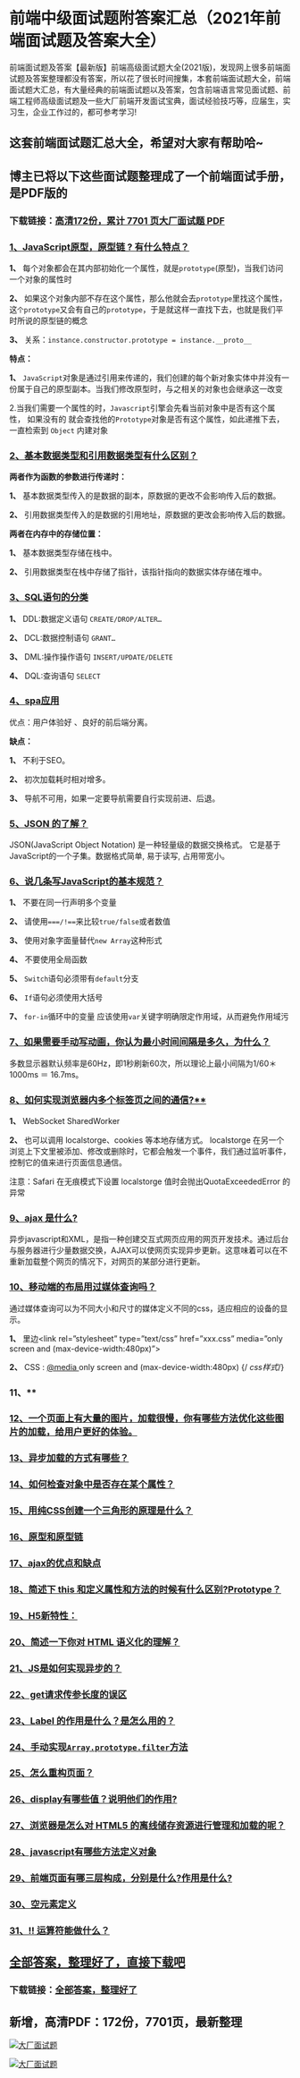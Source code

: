 # 前端中级面试题附答案汇总（2021年前端面试题及答案大全）

前端面试题及答案【最新版】前端高级面试题大全(2021版)，发现网上很多前端面试题及答案整理都没有答案，所以花了很长时间搜集，本套前端面试题大全，前端面试题大汇总，有大量经典的前端面试题以及答案，包含前端语言常见面试题、前端工程师高级面试题及一些大厂前端开发面试宝典，面试经验技巧等，应届生，实习生，企业工作过的，都可参考学习!

## 这套前端面试题汇总大全，希望对大家有帮助哈~ 

## 博主已将以下这些面试题整理成了一个前端面试手册，是PDF版的

### 下载链接：[高清172份，累计 7701 页大厂面试题  PDF](https://github.com/javatechnorth/javanorth-itbooks/blob/master/docs/index.md)


### [1、JavaScript原型，原型链 ? 有什么特点？](https://gitee.com/souyunku/NewDevBooks/blob/master/docs/前端/前端中级面试题附答案汇总（2021年前端面试题及答案大全）.md#1javascript原型原型链--有什么特点)  


**1、** 每个对象都会在其内部初始化一个属性，就是`prototype`(原型)，当我们访问一个对象的属性时

**2、** 如果这个对象内部不存在这个属性，那么他就会去`prototype`里找这个属性，这`个prototype`又会有自己的`prototype`，于是就这样一直找下去，也就是我们平时所说的原型链的概念

**3、** 关系：`instance.constructor.prototype = instance.__proto__`

**特点：**

**1、** `JavaScript`对象是通过引用来传递的，我们创建的每个新对象实体中并没有一份属于自己的原型副本。当我们修改原型时，与之相关的对象也会继承这一改变

2.当我们需要一个属性的时，`Javascript`引擎会先看当前对象中是否有这个属性， 如果没有的 就会查找他的`Prototype`对象是否有这个属性，如此递推下去，一直检索到 `Object` 内建对象


### [2、基本数据类型和引用数据类型有什么区别？](https://gitee.com/souyunku/NewDevBooks/blob/master/docs/前端/前端中级面试题附答案汇总（2021年前端面试题及答案大全）.md#2基本数据类型和引用数据类型有什么区别)  


**两者作为函数的参数进行传递时：**

**1、** 基本数据类型传入的是数据的副本，原数据的更改不会影响传入后的数据。

**2、** 引用数据类型传入的是数据的引用地址，原数据的更改会影响传入后的数据。

**两者在内存中的存储位置：**

**1、** 基本数据类型存储在栈中。

**2、** 引用数据类型在栈中存储了指针，该指针指向的数据实体存储在堆中。


### [3、SQL语句的分类](https://gitee.com/souyunku/NewDevBooks/blob/master/docs/前端/前端中级面试题附答案汇总（2021年前端面试题及答案大全）.md#3sql语句的分类)  


**1、** DDL:数据定义语句 `CREATE/DROP/ALTER…`

**2、** DCL:数据控制语句 `GRANT…`

**3、** DML:操作操作语句 `INSERT/UPDATE/DELETE`

**4、** DQL:查询语句 `SELECT`


### [4、spa应用](https://gitee.com/souyunku/NewDevBooks/blob/master/docs/前端/前端中级面试题附答案汇总（2021年前端面试题及答案大全）.md#4spa应用)  


优点：用户体验好 、良好的前后端分离。

**缺点：**

**1、** 不利于SEO。

**2、** 初次加载耗时相对增多。

**3、** 导航不可用，如果一定要导航需要自行实现前进、后退。


### [5、JSON 的了解？](https://gitee.com/souyunku/NewDevBooks/blob/master/docs/前端/前端中级面试题附答案汇总（2021年前端面试题及答案大全）.md#5json-的了解)  


JSON(JavaScript Object Notation) 是一种轻量级的数据交换格式。 它是基于JavaScript的一个子集。数据格式简单, 易于读写, 占用带宽小。


### [6、说几条写JavaScript的基本规范？](https://gitee.com/souyunku/NewDevBooks/blob/master/docs/前端/前端中级面试题附答案汇总（2021年前端面试题及答案大全）.md#6说几条写javascript的基本规范)  


**1、** 不要在同一行声明多个变量

**2、** 请使用`===/!==`来比较`true/false`或者数值

**3、** 使用对象字面量替代`new Array`这种形式

**4、** 不要使用全局函数

**5、** `Switch`语句必须带有`default`分支

**6、** `If`语句必须使用大括号

**7、** `for-in`循环中的变量 应该使用`var`关键字明确限定作用域，从而避免作用域污


### [7、如果需要手动写动画，你认为最小时间间隔是多久，为什么？](https://gitee.com/souyunku/NewDevBooks/blob/master/docs/前端/前端中级面试题附答案汇总（2021年前端面试题及答案大全）.md#7如果需要手动写动画你认为最小时间间隔是多久为什么)  


多数显示器默认频率是60Hz，即1秒刷新60次，所以理论上最小间隔为1/60＊1000ms ＝ 16.7ms。


### [8、如何实现浏览器内多个标签页之间的通信?**](https://gitee.com/souyunku/NewDevBooks/blob/master/docs/前端/前端中级面试题附答案汇总（2021年前端面试题及答案大全）.md#8如何实现浏览器内多个标签页之间的通信**)  


**1、** WebSocket SharedWorker

**2、** 也可以调用 localstorge、cookies 等本地存储方式。 localstorge 在另一个浏览上下文里被添加、修改或删除时，它都会触发一个事件，我们通过监听事件，控制它的值来进行页面信息通信。

注意：Safari 在无痕模式下设置 localstorge 值时会抛出QuotaExceededError 的异常


### [9、ajax 是什么?](https://gitee.com/souyunku/NewDevBooks/blob/master/docs/前端/前端中级面试题附答案汇总（2021年前端面试题及答案大全）.md#9ajax-是什么)  


异步javascript和XML，是指一种创建交互式网页应用的网页开发技术。通过后台与服务器进行少量数据交换，AJAX可以使网页实现异步更新。这意味着可以在不重新加载整个网页的情况下，对网页的某部分进行更新。


### [10、移动端的布局用过媒体查询吗？](https://gitee.com/souyunku/NewDevBooks/blob/master/docs/前端/前端中级面试题附答案汇总（2021年前端面试题及答案大全）.md#10移动端的布局用过媒体查询吗)  


通过媒体查询可以为不同大小和尺寸的媒体定义不同的css，适应相应的设备的显示。

**1、** 里边<link rel=”stylesheet” type=”text/css” href=”xxx.css” media=”only screen and (max-device-width:480px)”>

**2、** CSS : [@media ](/media ) only screen and (max-device-width:480px) {/ _css样式_/}


### 11、**
### [12、一个页面上有大量的图片，加载很慢，你有哪些方法优化这些图片的加载，给用户更好的体验。](https://gitee.com/souyunku/NewDevBooks/blob/master/docs/前端/前端中级面试题附答案汇总（2021年前端面试题及答案大全）.md#12一个页面上有大量的图片加载很慢你有哪些方法优化这些图片的加载给用户更好的体验。)  

### [13、异步加载的方式有哪些？](https://gitee.com/souyunku/NewDevBooks/blob/master/docs/前端/前端中级面试题附答案汇总（2021年前端面试题及答案大全）.md#13异步加载的方式有哪些)  

### [14、如何检查对象中是否存在某个属性？](https://gitee.com/souyunku/NewDevBooks/blob/master/docs/前端/前端中级面试题附答案汇总（2021年前端面试题及答案大全）.md#14如何检查对象中是否存在某个属性)  

### [15、用纯CSS创建一个三角形的原理是什么？](https://gitee.com/souyunku/NewDevBooks/blob/master/docs/前端/前端中级面试题附答案汇总（2021年前端面试题及答案大全）.md#15用纯css创建一个三角形的原理是什么)  

### [16、原型和原型链](https://gitee.com/souyunku/NewDevBooks/blob/master/docs/前端/前端中级面试题附答案汇总（2021年前端面试题及答案大全）.md#16原型和原型链)  

### [17、ajax的优点和缺点](https://gitee.com/souyunku/NewDevBooks/blob/master/docs/前端/前端中级面试题附答案汇总（2021年前端面试题及答案大全）.md#17ajax的优点和缺点)  

### [18、简述下 this 和定义属性和方法的时候有什么区别?Prototype？](https://gitee.com/souyunku/NewDevBooks/blob/master/docs/前端/前端中级面试题附答案汇总（2021年前端面试题及答案大全）.md#18简述下-this-和定义属性和方法的时候有什么区别prototype)  

### [19、H5新特性：](https://gitee.com/souyunku/NewDevBooks/blob/master/docs/前端/前端中级面试题附答案汇总（2021年前端面试题及答案大全）.md#19h5新特性：)  

### [20、简述一下你对 HTML 语义化的理解？](https://gitee.com/souyunku/NewDevBooks/blob/master/docs/前端/前端中级面试题附答案汇总（2021年前端面试题及答案大全）.md#20简述一下你对-html-语义化的理解)  

### [21、JS是如何实现异步的？](https://gitee.com/souyunku/NewDevBooks/blob/master/docs/前端/前端中级面试题附答案汇总（2021年前端面试题及答案大全）.md#21js是如何实现异步的)  

### [22、get请求传参长度的误区](https://gitee.com/souyunku/NewDevBooks/blob/master/docs/前端/前端中级面试题附答案汇总（2021年前端面试题及答案大全）.md#22get请求传参长度的误区)  

### [23、Label 的作用是什么？是怎么用的？](https://gitee.com/souyunku/NewDevBooks/blob/master/docs/前端/前端中级面试题附答案汇总（2021年前端面试题及答案大全）.md#23label-的作用是什么是怎么用的)  

### [24、手动实现`Array.prototype.filter`方法](https://gitee.com/souyunku/NewDevBooks/blob/master/docs/前端/前端中级面试题附答案汇总（2021年前端面试题及答案大全）.md#24手动实现arrayprototypefilter方法)  

### [25、怎么重构页面？](https://gitee.com/souyunku/NewDevBooks/blob/master/docs/前端/前端中级面试题附答案汇总（2021年前端面试题及答案大全）.md#25怎么重构页面)  

### [26、display有哪些值？说明他们的作用?](https://gitee.com/souyunku/NewDevBooks/blob/master/docs/前端/前端中级面试题附答案汇总（2021年前端面试题及答案大全）.md#26display有哪些值说明他们的作用)  

### [27、浏览器是怎么对 HTML5 的离线储存资源进行管理和加载的呢？](https://gitee.com/souyunku/NewDevBooks/blob/master/docs/前端/前端中级面试题附答案汇总（2021年前端面试题及答案大全）.md#27浏览器是怎么对-html5-的离线储存资源进行管理和加载的呢)  

### [28、javascript有哪些方法定义对象](https://gitee.com/souyunku/NewDevBooks/blob/master/docs/前端/前端中级面试题附答案汇总（2021年前端面试题及答案大全）.md#28javascript有哪些方法定义对象)  

### [29、前端页面有哪三层构成，分别是什么?作用是什么?](https://gitee.com/souyunku/NewDevBooks/blob/master/docs/前端/前端中级面试题附答案汇总（2021年前端面试题及答案大全）.md#29前端页面有哪三层构成分别是什么作用是什么)  

### [30、空元素定义](https://gitee.com/souyunku/NewDevBooks/blob/master/docs/前端/前端中级面试题附答案汇总（2021年前端面试题及答案大全）.md#30空元素定义)  

### [31、!! 运算符能做什么？](https://gitee.com/souyunku/NewDevBooks/blob/master/docs/前端/前端中级面试题附答案汇总（2021年前端面试题及答案大全）.md#31-运算符能做什么)  





## [全部答案，整理好了，直接下载吧](https://gitee.com/souyunku/DevBooks/blob/master/docs/daan.md)

### 下载链接：[全部答案，整理好了](https://gitee.com/souyunku/NewDevBooks/blob/master/docs/daan.md)




## 新增，高清PDF：172份，7701页，最新整理

[![大厂面试题](https://www.souyunku.com/wp-content/uploads/weixin/mst.png "架构师专栏")](https://www.souyunku.com/wp-content/uploads/weixin/githup-weixin.png "架构师专栏")

[![大厂面试题](https://www.souyunku.com/wp-content/uploads/weixin/githup-weixin.png "架构师专栏")](https://www.souyunku.com/wp-content/uploads/weixin/githup-weixin.png "架构师专栏")
